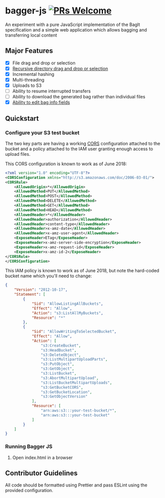 # bagger-js [![PRs Welcome](https://img.shields.io/badge/PRs-welcome-brightgreen.svg)](README.md#contributor-guidelines)

An experiment with a pure JavaScript implementation of the BagIt specification
and a simple web application which allows bagging and transferring local content

## Major Features

-   [x] File drag and drop or selection
-   [x] [Recursive directory drag and drop or selection](https://github.com/loc-rdc/bagger-js/pull/1)
-   [x] Incremental hashing
-   [x] Multi-threading
-   [x] Uploads to S3
-   [ ] Ability to resume interrupted transfers
-   [ ] Ability to download the generated bag rather than individual files
-   [x] [Ability to edit bag info fields](https://github.com/LibraryOfCongress/bagger-js/issues/13)

## Quickstart

### Configure your S3 test bucket

The two key parts are having a working
[CORS](https://developer.mozilla.org/en-US/docs/Web/HTTP/CORS) configuration
attached to the bucket and a policy attached to the IAM user granting enough
access to upload files.

This CORS configuration is known to work as of June 2018:

```xml
<?xml version="1.0" encoding="UTF-8"?>
<CORSConfiguration xmlns="http://s3.amazonaws.com/doc/2006-03-01/">
<CORSRule>
    <AllowedOrigin>*</AllowedOrigin>
    <AllowedMethod>PUT</AllowedMethod>
    <AllowedMethod>POST</AllowedMethod>
    <AllowedMethod>DELETE</AllowedMethod>
    <AllowedMethod>GET</AllowedMethod>
    <AllowedMethod>HEAD</AllowedMethod>
    <AllowedHeader>*</AllowedHeader>
    <AllowedHeader>authorization</AllowedHeader>
    <AllowedHeader>content-type</AllowedHeader>
    <AllowedHeader>x-amz-date</AllowedHeader>
    <AllowedHeader>x-amz-user-agent</AllowedHeader>
    <ExposeHeader>ETag</ExposeHeader>
    <ExposeHeader>x-amz-server-side-encryption</ExposeHeader>
    <ExposeHeader>x-amz-request-id</ExposeHeader>
    <ExposeHeader>x-amz-id-2</ExposeHeader>
</CORSRule>
</CORSConfiguration>
```

This IAM policy is known to work as of June 2018, but note the hard-coded
bucket name which you'll need to change:

```json
{
    "Version": "2012-10-17",
    "Statement": [
        {
            "Sid": "AllowListingAllBuckets",
            "Effect": "Allow",
            "Action": "s3:ListAllMyBuckets",
            "Resource": "*"
        },
        {
            "Sid": "AllowWritingToSelectedBucket",
            "Effect": "Allow",
            "Action": [
                "s3:CreateBucket",
                "s3:HeadBucket",
                "s3:DeleteObject",
                "s3:ListMultipartUploadParts",
                "s3:PutObject",
                "s3:GetObject",
                "s3:ListBucket",
                "s3:AbortMultipartUpload",
                "s3:ListBucketMultipartUploads",
                "s3:GetBucketCORS",
                "s3:GetBucketLocation",
                "s3:GetObjectVersion"
            ],
            "Resource": [
                "arn:aws:s3:::your-test-bucket/*",
                "arn:aws:s3:::your-test-bucket"
            ]
        }
    ]
}
```

### Running Bagger JS

1.  Open index.html in a browser

## Contributor Guidelines

All code should be formatted using Prettier and pass ESLint using the provided
configuration.
